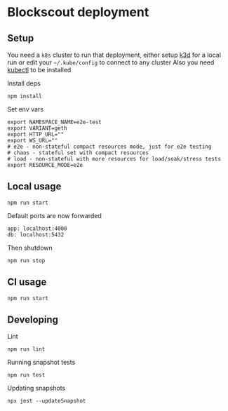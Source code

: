 # Blockscout deployment

## Setup
You need a `k8s` cluster to run that deployment, either setup [k3d](k3d.md) for a local run or edit your `~/.kube/config` to connect to any cluster
Also you need [kubectl](https://kubernetes.io/docs/tasks/tools/) to be installed

Install deps
```
npm install
```
Set env vars
```
export NAMESPACE_NAME=e2e-test
export VARIANT=geth
export HTTP_URL=""
export WS_URL=""
# e2e - non-stateful compact resources mode, just for e2e testing
# chaos - stateful set with compact resources
# load - non-stateful with more resources for load/soak/stress tests
export RESOURCE_MODE=e2e
```
## Local usage
```
npm run start
```
Default ports are now forwarded
```
app: localhost:4000
db: localhost:5432
```
Then shutdown
```
npm run stop
```
## CI usage
```
npm run start
```
## Developing
Lint
```
npm run lint
```
Running snapshot tests
```
npm run test
```
Updating snapshots
```
npx jest --updateSnapshot
```
